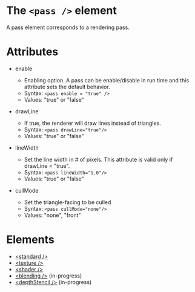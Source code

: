 # The `<pass />` element #
A pass element corresponds to a rendering pass.

# Attributes #
  * enable
    * Enabling option. A pass can be enable/disable in run time and this attribute sets the default behavior.
    * Syntax: `<pass enable = "true" />`
    * Values: "true" or "false"

  * drawLine
    * If true, the renderer will draw lines instead of triangles.
    * Syntax: `<pass drawLine="true"/>`
    * Values: "true" or "false"

  * lineWidth
    * Set the line width in # of pixels. This attribute is valid only if drawLine = "true".
    * Syntax: `<pass lineWidth="1.0"/>`
    * Values: "true" or "false"

  * cullMode
    * Set the triangle-facing to be culled
    * Syntax: `<pass cullMode="none"/>`
    * Values: "none", "front"

# Elements #
  * [&lt;standard /&gt;](Material_File_Format_Pass_Standard.md)
  * [&lt;texture /&gt;](Material_File_Format_Pass_Texture.md)
  * [&lt;shader /&gt;](Material_File_Format_Pass_Shader.md)
  * [&lt;blending /&gt;](Material_File_Format_Pass_Blending.md) (in-progress)
  * [&lt;depthStencil /&gt;](Material_File_Format_Pass_DepthStencil.md) (in-progress)